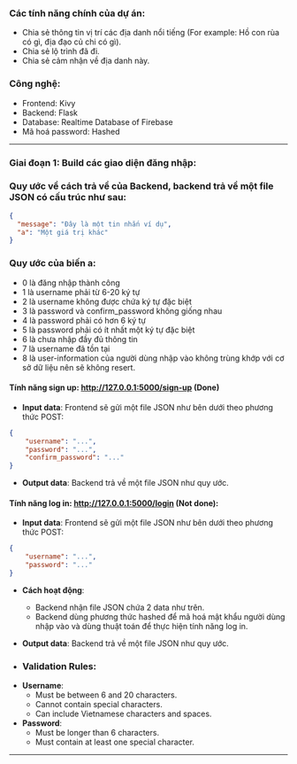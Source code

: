 ### Các tính năng chính của dự án:
+ Chia sẻ thông tin vị trí các địa danh nổi tiếng (For example: Hồ con rùa có gì, địa đạo củ chi có gì).
+ Chia sẻ lộ trình đã đi.
+ Chia sẻ cảm nhận về địa danh này.

### Công nghệ:
+ Frontend: Kivy
+ Backend: Flask 
+ Database: Realtime Database of Firebase 
+ Mã hoá password: Hashed

---


### Giai đoạn 1: Build các giao diện đăng nhập:

### Quy ước về cách trả về của Backend, backend trả về một file JSON có cấu trúc như sau:

```json
{
  "message": "Đây là một tin nhắn ví dụ",
  "a": "Một giá trị khác"
}
```

### Quy ước của biến a:
  - 0 là đăng nhập thành công
  - 1 là username phải từ 6-20 ký tự
  - 2 là username không được chứa ký tự đặc biệt
  - 3 là password và confirm_password không giống nhau
  - 4 là password phải có hơn 6 ký tự
  - 5 là password phải có ít nhất một ký tự đặc biệt
  - 6 là chưa nhập đầy đủ thông tin
  - 7 là username đã tồn tại
  - 8 là user-information của người dùng nhập vào không trùng khớp với cơ sở dữ liệu nên sẽ không resert.
#### Tính năng sign up: http://127.0.0.1:5000/sign-up (Done)
+ **Input data**: Frontend sẽ gửi một file JSON như bên dưới theo phương thức POST:

```json
{
	"username": "...",
	"password": "...",
	"confirm_password": "..."
}
```

+ **Output data**: Backend trả về một file JSON như quy ước.

#### Tính năng log in: http://127.0.0.1:5000/login (Not done):
+ **Input data**: Frontend sẽ gửi một file JSON như bên dưới theo phương thức POST:

```json
{
	"username": "...",
	"password": "..."
}
```

+ **Cách hoạt động**:
  -	Backend nhận file JSON chứa 2 data như trên.
  -	Backend dùng phương thức hashed để mã hoá mật khẩu người dùng nhập vào và dùng thuật toán để thực hiện tính năng log in.
+ **Output data**: Backend trả về một file JSON như quy ước.

+ ### Validation Rules:
- **Username**:
  - Must be between 6 and 20 characters.
  - Cannot contain special characters.
  - Can include Vietnamese characters and spaces.
- **Password**:
  - Must be longer than 6 characters.
  - Must contain at least one special character.

---
